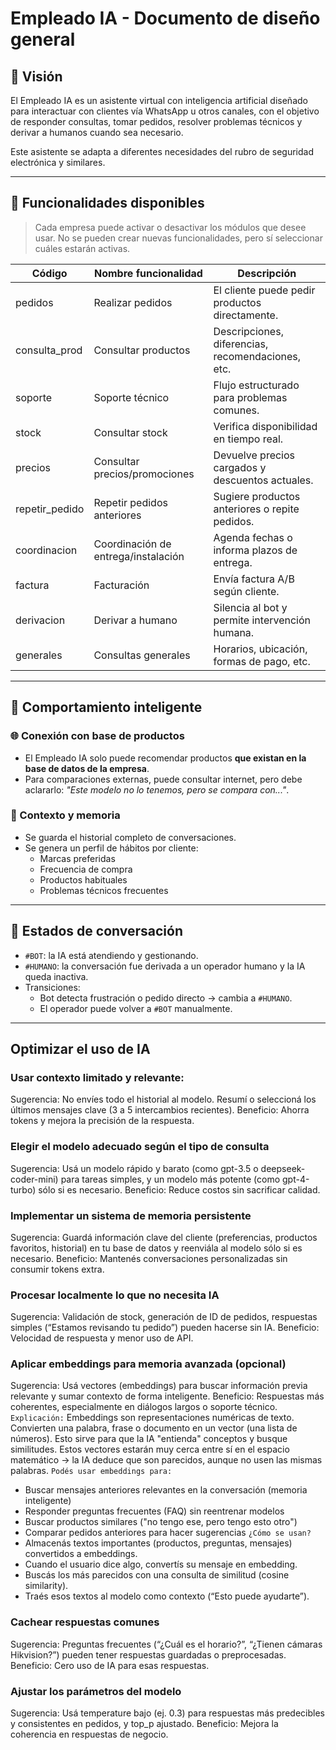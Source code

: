 # Empleado IA - Documento de diseño general

## 🎯 Visión
El Empleado IA es un asistente virtual con inteligencia artificial diseñado para interactuar con clientes vía WhatsApp u otros canales, con el objetivo de responder consultas, tomar pedidos, resolver problemas técnicos y derivar a humanos cuando sea necesario.

Este asistente se adapta a diferentes necesidades del rubro de seguridad electrónica y similares.

---

## 🧩 Funcionalidades disponibles

> Cada empresa puede activar o desactivar los módulos que desee usar. No se pueden crear nuevas funcionalidades, pero sí seleccionar cuáles estarán activas.

| Código         | Nombre funcionalidad                 | Descripción                                                               |
|----------------|--------------------------------------|---------------------------------------------------------------------------|
| pedidos        | Realizar pedidos                     | El cliente puede pedir productos directamente.                            |
| consulta_prod  | Consultar productos                  | Descripciones, diferencias, recomendaciones, etc.                         |
| soporte        | Soporte técnico                      | Flujo estructurado para problemas comunes.                                |
| stock          | Consultar stock                      | Verifica disponibilidad en tiempo real.                                   |
| precios        | Consultar precios/promociones        | Devuelve precios cargados y descuentos actuales.                          |
| repetir_pedido | Repetir pedidos anteriores           | Sugiere productos anteriores o repite pedidos.                            |
| coordinacion   | Coordinación de entrega/instalación  | Agenda fechas o informa plazos de entrega.                                |
| factura        | Facturación                          | Envía factura A/B según cliente.                                          |
| derivacion     | Derivar a humano                     | Silencia al bot y permite intervención humana.                            |
| generales      | Consultas generales                  | Horarios, ubicación, formas de pago, etc.                                 |

---

## 🤖 Comportamiento inteligente

### 🌐 Conexión con base de productos
- El Empleado IA solo puede recomendar productos **que existan en la base de datos de la empresa**.
- Para comparaciones externas, puede consultar internet, pero debe aclararlo: *"Este modelo no lo tenemos, pero se compara con..."*.

### 🧠 Contexto y memoria
- Se guarda el historial completo de conversaciones.
- Se genera un perfil de hábitos por cliente:
  - Marcas preferidas
  - Frecuencia de compra
  - Productos habituales
  - Problemas técnicos frecuentes

---

## 🔄 Estados de conversación

- `#BOT`: la IA está atendiendo y gestionando.
- `#HUMANO`: la conversación fue derivada a un operador humano y la IA queda inactiva.
- Transiciones:
  - Bot detecta frustración o pedido directo → cambia a `#HUMANO`.
  - El operador puede volver a `#BOT` manualmente.

---

## Optimizar el uso de IA

### Usar contexto limitado y relevante: 
Sugerencia: No envíes todo el historial al modelo. Resumí o seleccioná los últimos mensajes clave (3 a 5 intercambios recientes).
Beneficio: Ahorra tokens y mejora la precisión de la respuesta.

### Elegir el modelo adecuado según el tipo de consulta
Sugerencia: Usá un modelo rápido y barato (como gpt-3.5 o deepseek-coder-mini) para tareas simples, y un modelo más potente (como gpt-4-turbo) sólo si es necesario.
Beneficio: Reduce costos sin sacrificar calidad.

### Implementar un sistema de memoria persistente
Sugerencia: Guardá información clave del cliente (preferencias, productos favoritos, historial) en tu base de datos y reenviála al modelo sólo si es necesario.
Beneficio: Mantenés conversaciones personalizadas sin consumir tokens extra.

### Procesar localmente lo que no necesita IA
Sugerencia: Validación de stock, generación de ID de pedidos, respuestas simples (“Estamos revisando tu pedido”) pueden hacerse sin IA.
Beneficio: Velocidad de respuesta y menor uso de API.

### Aplicar embeddings para memoria avanzada (opcional)
Sugerencia: Usá vectores (embeddings) para buscar información previa relevante y sumar contexto de forma inteligente.
Beneficio: Respuestas más coherentes, especialmente en diálogos largos o soporte técnico.
`Explicación:` Embeddings son representaciones numéricas de texto. Convierten una palabra, frase o documento en un vector (una lista de números). Esto sirve para que la IA "entienda" conceptos y busque similitudes. Estos vectores estarán muy cerca entre sí en el espacio matemático → la IA deduce que son parecidos, aunque no usen las mismas palabras.
`Podés usar embeddings para:`
- Buscar mensajes anteriores relevantes en la conversación (memoria inteligente)
- Responder preguntas frecuentes (FAQ) sin reentrenar modelos
- Buscar productos similares ("no tengo ese, pero tengo esto otro")
- Comparar pedidos anteriores para hacer sugerencias
`¿Cómo se usan?`
- Almacenás textos importantes (productos, preguntas, mensajes) convertidos a embeddings.
- Cuando el usuario dice algo, convertís su mensaje en embedding.
- Buscás los más parecidos con una consulta de similitud (cosine similarity).
- Traés esos textos al modelo como contexto (“Esto puede ayudarte”).

### Cachear respuestas comunes
Sugerencia: Preguntas frecuentes (“¿Cuál es el horario?”, “¿Tienen cámaras Hikvision?”) pueden tener respuestas guardadas o preprocesadas.
Beneficio: Cero uso de IA para esas respuestas.

### Ajustar los parámetros del modelo
Sugerencia: Usá temperature bajo (ej. 0.3) para respuestas más predecibles y consistentes en pedidos, y top_p ajustado.
Beneficio: Mejora la coherencia en respuestas de negocio.
